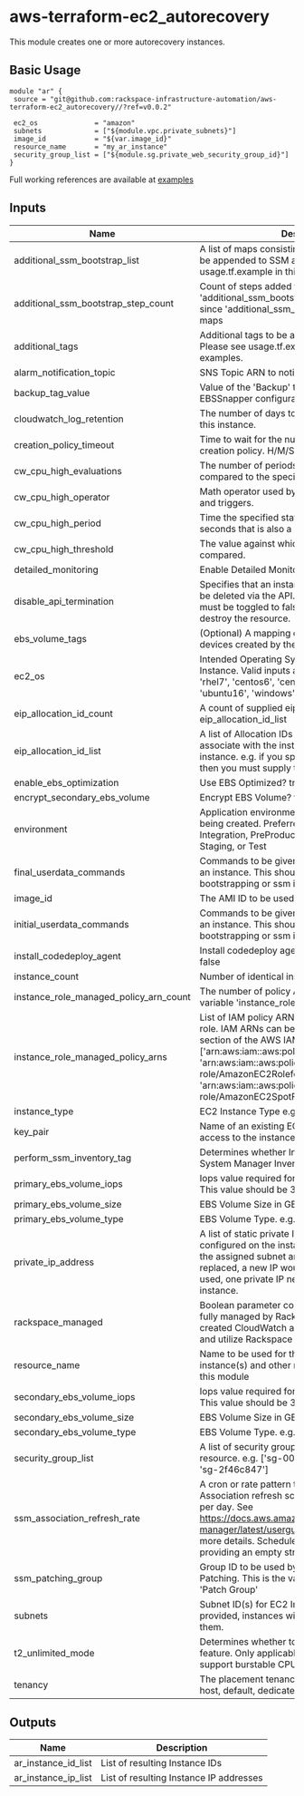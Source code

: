 # aws-terraform-ec2_autorecovery

This module creates one or more autorecovery instances.

## Basic Usage

```
module "ar" {
 source = "git@github.com:rackspace-infrastructure-automation/aws-terraform-ec2_autorecovery//?ref=v0.0.2"

 ec2_os              = "amazon"
 subnets             = ["${module.vpc.private_subnets}"]
 image_id            = "${var.image_id}"
 resource_name       = "my_ar_instance"
 security_group_list = ["${module.sg.private_web_security_group_id}"]
}
```

Full working references are available at [examples](examples)


## Inputs

| Name | Description | Type | Default | Required |
|------|-------------|:----:|:-----:|:-----:|
| additional_ssm_bootstrap_list | A list of maps consisting of main step actions, to be appended to SSM associations. Please see usage.tf.example in this repo for examples. | list | `<list>` | no |
| additional_ssm_bootstrap_step_count | Count of steps added for input 'additional_ssm_bootstrap_list'. This is required since 'additional_ssm_bootstrap_list' is a list of maps | string | `0` | no |
| additional_tags | Additional tags to be added to the EC2 instance Please see usage.tf.example in this repo for examples. | map | `<map>` | no |
| alarm_notification_topic | SNS Topic ARN to notify if there are any alarms | string | `` | no |
| backup_tag_value | Value of the 'Backup' tag, used to assign te EBSSnapper configuration | string | `False` | no |
| cloudwatch_log_retention | The number of days to retain Cloudwatch Logs for this instance. | string | `30` | no |
| creation_policy_timeout | Time to wait for the number of signals for the creation policy. H/M/S Hours/Minutes/Seconds | string | `20m` | no |
| cw_cpu_high_evaluations | The number of periods over which data is compared to the specified threshold. | string | `15` | no |
| cw_cpu_high_operator | Math operator used by CloudWatch for alarms and triggers. | string | `GreaterThanThreshold` | no |
| cw_cpu_high_period | Time the specified statistic is applied. Must be in seconds that is also a multiple of 60. | string | `60` | no |
| cw_cpu_high_threshold | The value against which the specified statistic is compared. | string | `90` | no |
| detailed_monitoring | Enable Detailed Monitoring? true or false | string | `true` | no |
| disable_api_termination | Specifies that an instance should not be able to be deleted via the API. true or false. This option must be toggled to false to allow Terraform to destroy the resource. | string | `false` | no |
| ebs_volume_tags | (Optional) A mapping of tags to assign to the devices created by the instance at launch time. | map | `<map>` | no |
| ec2_os | Intended Operating System/Distribution of Instance. Valid inputs are ('amazon', 'rhel6', 'rhel7', 'centos6', 'centos7', 'ubuntu14', 'ubuntu16', 'windows') | string | - | yes |
| eip_allocation_id_count | A count of supplied eip allocation IDs in variable eip_allocation_id_list | string | `0` | no |
| eip_allocation_id_list | A list of Allocation IDs of the EIPs you want to associate with the instance(s). This is one per instance. e.g. if you specify 2 for instance_count then you must supply two allocation ids  here. | list | `<list>` | no |
| enable_ebs_optimization | Use EBS Optimized? true or false | string | `false` | no |
| encrypt_secondary_ebs_volume | Encrypt EBS Volume? true or false | string | `false` | no |
| environment | Application environment for which this network is being created. Preferred value are Development, Integration, PreProduction, Production, QA, Staging, or Test | string | `Development` | no |
| final_userdata_commands | Commands to be given at the end of userdata for an instance. This should generally not include bootstrapping or ssm install. | string | `` | no |
| image_id | The AMI ID to be used to build the EC2 Instance. | string | - | yes |
| initial_userdata_commands | Commands to be given at the start of userdata for an instance. This should generally not include bootstrapping or ssm install. | string | `` | no |
| install_codedeploy_agent | Install codedeploy agent on instance(s)? true or false | string | `false` | no |
| instance_count | Number of identical instances to deploy | string | `1` | no |
| instance_role_managed_policy_arn_count | The number of policy ARNs provided/set in variable 'instance_role_managed_policy_arns' | string | `0` | no |
| instance_role_managed_policy_arns | List of IAM policy ARNs for the InstanceRole IAM role. IAM ARNs can be found within the Policies section of the AWS IAM console. e.g. ['arn:aws:iam::aws:policy/AmazonEC2FullAccess', 'arn:aws:iam::aws:policy/service-role/AmazonEC2RoleforSSM', 'arn:aws:iam::aws:policy/service-role/AmazonEC2SpotFleetRole'] | list | `<list>` | no |
| instance_type | EC2 Instance Type e.g. 't2.micro' | string | `t2.micro` | no |
| key_pair | Name of an existing EC2 KeyPair to enable SSH access to the instances. | string | `` | no |
| perform_ssm_inventory_tag | Determines whether Instance is tracked via System Manager Inventory. | string | `True` | no |
| primary_ebs_volume_iops | Iops value required for use with io1 EBS volumes. This value should be 3 times the EBS volume size | string | `0` | no |
| primary_ebs_volume_size | EBS Volume Size in GB | string | `60` | no |
| primary_ebs_volume_type | EBS Volume Type. e.g. gp2, io1, st1, sc1 | string | `gp2` | no |
| private_ip_address | A list of static private IP addresses to be configured on the instance.  This IP should be in the assigned subnet and if the instance is replaced, a new IP would need to be assigned. If used, one private IP needs to be provided per instance. | list | `<list>` | no |
| rackspace_managed | Boolean parameter controlling if instance will be fully managed by Rackspace support teams, created CloudWatch alarms that generate tickets, and utilize Rackspace managed SSM documents. | string | `true` | no |
| resource_name | Name to be used for the provisioned EC2 instance(s) and other resources provisioned in this module | string | - | yes |
| secondary_ebs_volume_iops | Iops value required for use with io1 EBS volumes. This value should be 3 times the EBS volume size | string | `0` | no |
| secondary_ebs_volume_size | EBS Volume Size in GB | string | `` | no |
| secondary_ebs_volume_type | EBS Volume Type. e.g. gp2, io1, st1, sc1 | string | `gp2` | no |
| security_group_list | A list of security group IDs to assign to this resource. e.g. ['sg-00e88e6a', 'sg-0943cd61', 'sg-2f46c847'] | list | - | yes |
| ssm_association_refresh_rate | A cron or rate pattern to define the SSM Association refresh schedule, defaulting to once per day. See https://docs.aws.amazon.com/systems-manager/latest/userguide/sysman-cron.html for more details. Schedule can be disabled by providing an empty string. | string | `rate(1 day)` | no |
| ssm_patching_group | Group ID to be used by System Manager for Patching. This is the value to be used for tag 'Patch Group' | string | `` | no |
| subnets | Subnet ID(s) for EC2 Instance(s). If multiple are provided, instances will be distributed amongst them. | list | `<list>` | no |
| t2_unlimited_mode | Determines whether to enable the T2 Unlimited feature.  Only applicable on instance classes that support burstable CPU. | string | `standard` | no |
| tenancy | The placement tenancy for EC2 devices. e.g. host, default, dedicated | string | `default` | no |

## Outputs

| Name | Description |
|------|-------------|
| ar_instance_id_list | List of resulting Instance IDs |
| ar_instance_ip_list | List of resulting Instance IP addresses |
